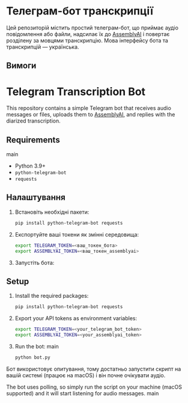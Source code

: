 
# Телеграм-бот транскрипції

Цей репозиторій містить простий телеграм-бот, що приймає аудіо повідомлення або файли, надсилає їх до [AssemblyAI](https://www.assemblyai.com/) і повертає розділену за мовцями транскрипцію. Мова інтерфейсу бота та транскрипцій — українська.

## Вимоги

# Telegram Transcription Bot

This repository contains a simple Telegram bot that receives audio messages or files, uploads them to [AssemblyAI](https://www.assemblyai.com/), and replies with the diarized transcription.

## Requirements
 main
- Python 3.9+
- `python-telegram-bot`
- `requests`

## Налаштування
1. Встановіть необхідні пакети:
   ```bash
   pip install python-telegram-bot requests
   ```
2. Експортуйте ваші токени як змінні середовища:
   ```bash
   export TELEGRAM_TOKEN=<ваш_токен_бота>
   export ASSEMBLYAI_TOKEN=<ваш_токен_assemblyai>
   ```
3. Запустіть бота:

## Setup
1. Install the required packages:
   ```bash
   pip install python-telegram-bot requests
   ```
2. Export your API tokens as environment variables:
   ```bash
   export TELEGRAM_TOKEN=<your_telegram_bot_token>
   export ASSEMBLYAI_TOKEN=<your_assemblyai_token>
   ```
3. Run the bot:
    main
   ```bash
   python bot.py
   ```


Бот використовує опитування, тому достатньо запустити скрипт на вашій системі (працює на macOS) і він почне очікувати аудіо.

The bot uses polling, so simply run the script on your machine (macOS supported) and it will start listening for audio messages.
main
